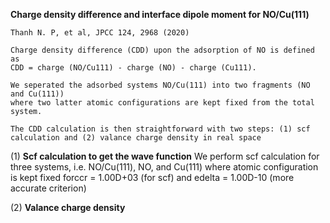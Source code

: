 **Charge density difference and interface dipole moment for NO/Cu(111)**

    Thanh N. P, et al, JPCC 124, 2968 (2020)

    Charge density difference (CDD) upon the adsorption of NO is defined as
    CDD = charge (NO/Cu111) - charge (NO) - charge (Cu111).

    We seperated the adsorbed systems NO/Cu(111) into two fragments (NO and Cu(111)) 
    where two latter atomic configurations are kept fixed from the total system.

    The CDD calculation is then straightforward with two steps: (1) scf calculation and (2) valance charge density in real space

(1) **Scf calculation to get the wave function**
    We perform scf calculation for three systems, i.e. NO/Cu(111), NO, and Cu(111)
    where atomic configuration is kept fixed
    forccr = 1.00D+03 (for scf) and edelta = 1.00D-10 (more accurate criterion) 

(2) **Valance charge density** 
